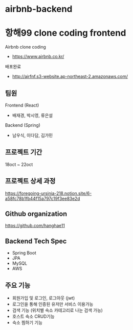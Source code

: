 # airbnb-backend
# 항해99 clone coding frontend

Airbnb clone coding

- https://www.airbnb.co.kr/

배포완료

- http://airfnf.s3-website.ap-northeast-2.amazonaws.com/

## 팀원

Frontend (React)

- 배재경, 박시영, 류은설

Backend (Spring)

- 남우식, 이다담, 김가민

## 프로젝트 기간

18oct ~ 22oct

## 프로젝트 상세 과정

https://foregoing-ursinia-218.notion.site/6-a58fc78b1fb44f15a797c19f3ee83e2d

## Github organization

https://github.com/hanghae11

## Backend Tech Spec

- Spring Boot
- JPA
- MySQL
- AWS

## 주요 기능

- 회원가입 및 로그인, 로그아웃 (jwt)
- 로그인을 통해 인증된 유저만 서비스 이용가능
- 검색 기능 (위치별 숙소 카테고리로 나눈 검색 가능)
- 호스트 숙소 CRUD기능
- 숙소 찜하기 기능
